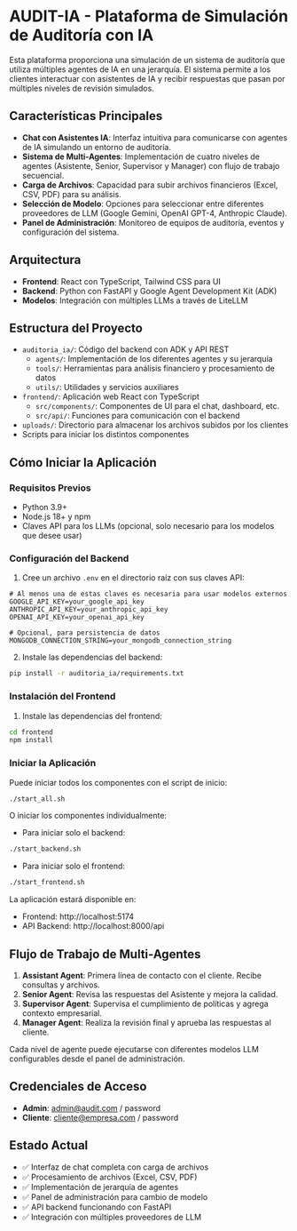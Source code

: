 # AUDIT-IA - Plataforma de Simulación de Auditoría con IA

Esta plataforma proporciona una simulación de un sistema de auditoría que utiliza múltiples agentes de IA en una jerarquía. El sistema permite a los clientes interactuar con asistentes de IA y recibir respuestas que pasan por múltiples niveles de revisión simulados.

## Características Principales

- **Chat con Asistentes IA**: Interfaz intuitiva para comunicarse con agentes de IA simulando un entorno de auditoría.
- **Sistema de Multi-Agentes**: Implementación de cuatro niveles de agentes (Asistente, Senior, Supervisor y Manager) con flujo de trabajo secuencial.
- **Carga de Archivos**: Capacidad para subir archivos financieros (Excel, CSV, PDF) para su análisis.
- **Selección de Modelo**: Opciones para seleccionar entre diferentes proveedores de LLM (Google Gemini, OpenAI GPT-4, Anthropic Claude).
- **Panel de Administración**: Monitoreo de equipos de auditoría, eventos y configuración del sistema.

## Arquitectura

- **Frontend**: React con TypeScript, Tailwind CSS para UI
- **Backend**: Python con FastAPI y Google Agent Development Kit (ADK)
- **Modelos**: Integración con múltiples LLMs a través de LiteLLM

## Estructura del Proyecto

- `auditoria_ia/`: Código del backend con ADK y API REST
  - `agents/`: Implementación de los diferentes agentes y su jerarquía
  - `tools/`: Herramientas para análisis financiero y procesamiento de datos
  - `utils/`: Utilidades y servicios auxiliares
- `frontend/`: Aplicación web React con TypeScript
  - `src/components/`: Componentes de UI para el chat, dashboard, etc.
  - `src/api/`: Funciones para comunicación con el backend
- `uploads/`: Directorio para almacenar los archivos subidos por los clientes
- Scripts para iniciar los distintos componentes

## Cómo Iniciar la Aplicación

### Requisitos Previos

- Python 3.9+ 
- Node.js 18+ y npm
- Claves API para los LLMs (opcional, solo necesario para los modelos que desee usar)

### Configuración del Backend

1. Cree un archivo `.env` en el directorio raíz con sus claves API:

```
# Al menos una de estas claves es necesaria para usar modelos externos
GOOGLE_API_KEY=your_google_api_key
ANTHROPIC_API_KEY=your_anthropic_api_key
OPENAI_API_KEY=your_openai_api_key

# Opcional, para persistencia de datos
MONGODB_CONNECTION_STRING=your_mongodb_connection_string
```

2. Instale las dependencias del backend:

```bash
pip install -r auditoria_ia/requirements.txt
```

### Instalación del Frontend

1. Instale las dependencias del frontend:

```bash
cd frontend
npm install
```

### Iniciar la Aplicación

Puede iniciar todos los componentes con el script de inicio:

```bash
./start_all.sh
```

O iniciar los componentes individualmente:

- Para iniciar solo el backend:
```bash
./start_backend.sh
```

- Para iniciar solo el frontend:
```bash
./start_frontend.sh
```

La aplicación estará disponible en:
- Frontend: http://localhost:5174
- API Backend: http://localhost:8000/api

## Flujo de Trabajo de Multi-Agentes

1. **Assistant Agent**: Primera línea de contacto con el cliente. Recibe consultas y archivos.
2. **Senior Agent**: Revisa las respuestas del Asistente y mejora la calidad.
3. **Supervisor Agent**: Supervisa el cumplimiento de políticas y agrega contexto empresarial.
4. **Manager Agent**: Realiza la revisión final y aprueba las respuestas al cliente.

Cada nivel de agente puede ejecutarse con diferentes modelos LLM configurables desde el panel de administración.

## Credenciales de Acceso

- **Admin**: admin@audit.com / password
- **Cliente**: cliente@empresa.com / password

## Estado Actual

- ✅ Interfaz de chat completa con carga de archivos
- ✅ Procesamiento de archivos (Excel, CSV, PDF)
- ✅ Implementación de jerarquía de agentes
- ✅ Panel de administración para cambio de modelo
- ✅ API backend funcionando con FastAPI
- ✅ Integración con múltiples proveedores de LLM 
